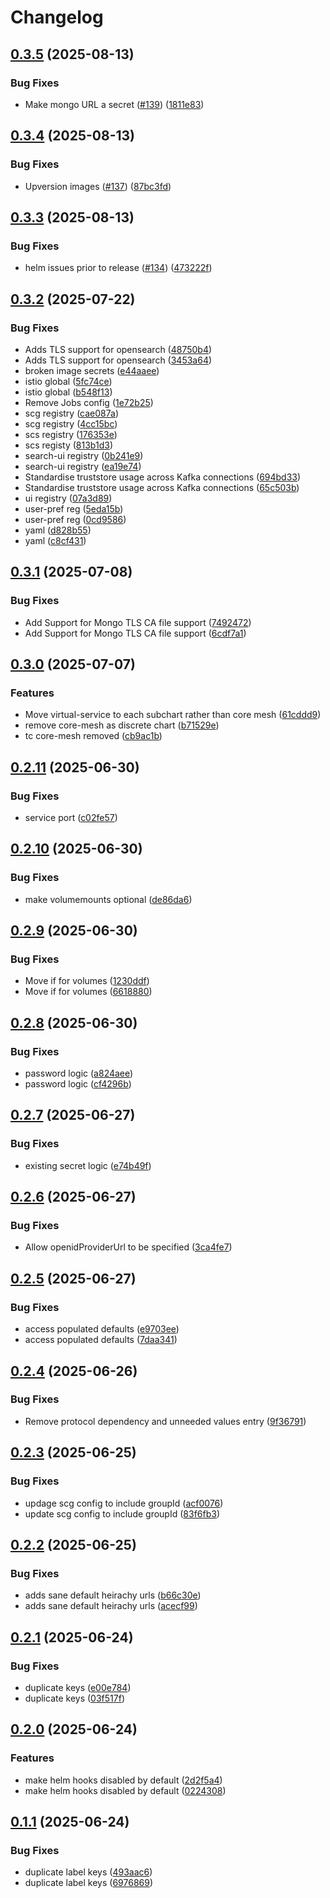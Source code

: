 # Changelog

## [0.3.5](https://github.com/Telicent-io/telicent-core-charts/compare/telicent-core-v0.3.4...telicent-core-v0.3.5) (2025-08-13)


### Bug Fixes

* Make mongo URL a secret ([#139](https://github.com/Telicent-io/telicent-core-charts/issues/139)) ([1811e83](https://github.com/Telicent-io/telicent-core-charts/commit/1811e83307ecb83d831de673f93d59a58fe0c54b))

## [0.3.4](https://github.com/Telicent-io/telicent-core-charts/compare/telicent-core-v0.3.3...telicent-core-v0.3.4) (2025-08-13)


### Bug Fixes

* Upversion images ([#137](https://github.com/Telicent-io/telicent-core-charts/issues/137)) ([87bc3fd](https://github.com/Telicent-io/telicent-core-charts/commit/87bc3fd47de3ea44558718de0356b0cafc695068))

## [0.3.3](https://github.com/Telicent-io/telicent-core-charts/compare/telicent-core-v0.3.2...telicent-core-v0.3.3) (2025-08-13)


### Bug Fixes

* helm issues prior to release ([#134](https://github.com/Telicent-io/telicent-core-charts/issues/134)) ([473222f](https://github.com/Telicent-io/telicent-core-charts/commit/473222fcfe3a16cbb2a92c3f9e8d318046157346))

## [0.3.2](https://github.com/Telicent-io/telicent-core-charts/compare/telicent-core-v0.3.1...telicent-core-v0.3.2) (2025-07-22)


### Bug Fixes

* Adds TLS support for opensearch ([48750b4](https://github.com/Telicent-io/telicent-core-charts/commit/48750b4da13c3bb66cb8b9fb9b040bd494fa52f7))
* Adds TLS support for opensearch ([3453a64](https://github.com/Telicent-io/telicent-core-charts/commit/3453a646b4d1afb3a3f176bd5bc56568d561ee37))
* broken image secrets ([e44aaee](https://github.com/Telicent-io/telicent-core-charts/commit/e44aaee27e14ea442c3f9fabc627f6d01d203d18))
* istio global ([5fc74ce](https://github.com/Telicent-io/telicent-core-charts/commit/5fc74ceced4187793b85f13324965b6d0ccd4067))
* istio global ([b548f13](https://github.com/Telicent-io/telicent-core-charts/commit/b548f13e23ed33a884ea544146c7dccb6bb52987))
* Remove Jobs config ([1e72b25](https://github.com/Telicent-io/telicent-core-charts/commit/1e72b25d4d39beb0f02ded67077df3ef6dfe51fc))
* scg registry ([cae087a](https://github.com/Telicent-io/telicent-core-charts/commit/cae087a7b1ef2e890ce66d729234d5ea1f52d176))
* scg registry ([4cc15bc](https://github.com/Telicent-io/telicent-core-charts/commit/4cc15bc7d191d15af0b0425c05a16551b312c428))
* scs registry ([176353e](https://github.com/Telicent-io/telicent-core-charts/commit/176353e29836351edce47fb5060ba91cbe80b80a))
* scs registy ([813b1d3](https://github.com/Telicent-io/telicent-core-charts/commit/813b1d35cbf687b56e53102c34b52523b710de8f))
* search-ui registry ([0b241e9](https://github.com/Telicent-io/telicent-core-charts/commit/0b241e962836cb8b159c6001ae23428e2bce3ada))
* search-ui registry ([ea19e74](https://github.com/Telicent-io/telicent-core-charts/commit/ea19e741b3b2530caa475308ba3f5fbfcff3d7bd))
* Standardise truststore usage across Kafka connections ([694bd33](https://github.com/Telicent-io/telicent-core-charts/commit/694bd33d1156afe66d024327527923b3f30449a9))
* Standardise truststore usage across Kafka connections ([65c503b](https://github.com/Telicent-io/telicent-core-charts/commit/65c503bdfbb74cd8a40950be6365556767508daa))
* ui registry ([07a3d89](https://github.com/Telicent-io/telicent-core-charts/commit/07a3d893bbec37e23c20fca62cc451c8b4effd52))
* user-pref reg ([5eda15b](https://github.com/Telicent-io/telicent-core-charts/commit/5eda15b0cdfa922a37d99652ad51c922f9ffb24f))
* user-pref reg ([0cd9586](https://github.com/Telicent-io/telicent-core-charts/commit/0cd9586a3e7f1da688376a7533e369776e2c7516))
* yaml ([d828b55](https://github.com/Telicent-io/telicent-core-charts/commit/d828b551f5470ad75db03ac2cf0c4d2c584eb4b3))
* yaml ([c8cf431](https://github.com/Telicent-io/telicent-core-charts/commit/c8cf4312a6bc5827486850412cf9387369744098))

## [0.3.1](https://github.com/Telicent-io/telicent-core-charts/compare/telicent-core-v0.3.0...telicent-core-v0.3.1) (2025-07-08)


### Bug Fixes

* Add Support for Mongo TLS CA file support ([7492472](https://github.com/Telicent-io/telicent-core-charts/commit/74924721b94d123a6303d2f6ceee913c5ce05d78))
* Add Support for Mongo TLS CA file support ([6cdf7a1](https://github.com/Telicent-io/telicent-core-charts/commit/6cdf7a14acd86e4331c2aa2f79cb770ed86c4b70))

## [0.3.0](https://github.com/Telicent-io/telicent-core-charts/compare/telicent-core-v0.2.11...telicent-core-v0.3.0) (2025-07-07)


### Features

* Move virtual-service to each subchart rather than core mesh ([61cddd9](https://github.com/Telicent-io/telicent-core-charts/commit/61cddd9be105db60359950f4b0f751e6523ddbe0))
* remove core-mesh as discrete chart ([b71529e](https://github.com/Telicent-io/telicent-core-charts/commit/b71529e4ba198cc2154b6ddc4d17b2b3d16b28e4))
* tc core-mesh removed ([cb9ac1b](https://github.com/Telicent-io/telicent-core-charts/commit/cb9ac1bf5449d96cabcde7502be7cbee88d48700))

## [0.2.11](https://github.com/Telicent-io/telicent-core-charts/compare/telicent-core-v0.2.10...telicent-core-v0.2.11) (2025-06-30)


### Bug Fixes

* service port ([c02fe57](https://github.com/Telicent-io/telicent-core-charts/commit/c02fe57478d4744248c188ebd1a42be34ccc529f))

## [0.2.10](https://github.com/Telicent-io/telicent-core-charts/compare/telicent-core-v0.2.9...telicent-core-v0.2.10) (2025-06-30)


### Bug Fixes

* make volumemounts optional ([de86da6](https://github.com/Telicent-io/telicent-core-charts/commit/de86da612d71bdc6e1051fe85a8924e5623a1c9f))

## [0.2.9](https://github.com/Telicent-io/telicent-core-charts/compare/telicent-core-v0.2.8...telicent-core-v0.2.9) (2025-06-30)


### Bug Fixes

* Move if for volumes ([1230ddf](https://github.com/Telicent-io/telicent-core-charts/commit/1230ddf33ae2e8cd23cc7a9dec9a87b721d43ede))
* Move if for volumes ([6618880](https://github.com/Telicent-io/telicent-core-charts/commit/66188805870547839540887ff1aa88416e47fae0))

## [0.2.8](https://github.com/Telicent-io/telicent-core-charts/compare/telicent-core-v0.2.7...telicent-core-v0.2.8) (2025-06-30)


### Bug Fixes

* password logic ([a824aee](https://github.com/Telicent-io/telicent-core-charts/commit/a824aeeebc9d5f599f4087f153fe96fc76ba09d1))
* password logic ([cf4296b](https://github.com/Telicent-io/telicent-core-charts/commit/cf4296b7ed4cdb3ef75764515aead57949461878))

## [0.2.7](https://github.com/Telicent-io/telicent-core-charts/compare/telicent-core-v0.2.6...telicent-core-v0.2.7) (2025-06-27)


### Bug Fixes

* existing secret logic ([e74b49f](https://github.com/Telicent-io/telicent-core-charts/commit/e74b49f7f388bbbaa718857cec8032c3c9c1b252))

## [0.2.6](https://github.com/Telicent-io/telicent-core-charts/compare/telicent-core-v0.2.5...telicent-core-v0.2.6) (2025-06-27)


### Bug Fixes

* Allow openidProviderUrl to be specified ([3ca4fe7](https://github.com/Telicent-io/telicent-core-charts/commit/3ca4fe7589d84399f917937ff366156ee131bbff))

## [0.2.5](https://github.com/Telicent-io/telicent-core-charts/compare/telicent-core-v0.2.4...telicent-core-v0.2.5) (2025-06-27)


### Bug Fixes

* access populated defaults ([e9703ee](https://github.com/Telicent-io/telicent-core-charts/commit/e9703ee76def6c8aef4b022607d564934a02ed42))
* access populated defaults ([7daa341](https://github.com/Telicent-io/telicent-core-charts/commit/7daa3418606d32967d47f7f6dd597c107bb8407a))

## [0.2.4](https://github.com/Telicent-io/telicent-core-charts/compare/telicent-core-v0.2.3...telicent-core-v0.2.4) (2025-06-26)


### Bug Fixes

* Remove protocol dependency and unneeded values entry ([9f36791](https://github.com/Telicent-io/telicent-core-charts/commit/9f36791543e78d0b56b817ff35e562bbe7d2be7d))

## [0.2.3](https://github.com/Telicent-io/telicent-core-charts/compare/telicent-core-v0.2.2...telicent-core-v0.2.3) (2025-06-25)


### Bug Fixes

* updage scg config to include groupId ([acf0076](https://github.com/Telicent-io/telicent-core-charts/commit/acf0076384655f3969f1893e5f14c5c76da7c70b))
* update scg config to include groupId ([83f6fb3](https://github.com/Telicent-io/telicent-core-charts/commit/83f6fb3005b08f2b087d7ad96fe2ab689b59025a))

## [0.2.2](https://github.com/Telicent-io/telicent-core-charts/compare/telicent-core-v0.2.1...telicent-core-v0.2.2) (2025-06-25)


### Bug Fixes

* adds sane default heirachy urls ([b66c30e](https://github.com/Telicent-io/telicent-core-charts/commit/b66c30e4de9716f3daad33f177c1053dcd3c8991))
* adds sane default heirachy urls ([acecf99](https://github.com/Telicent-io/telicent-core-charts/commit/acecf99cefb2d1eba52eb0d02b81175647ba2804))

## [0.2.1](https://github.com/Telicent-io/telicent-core-charts/compare/telicent-core-v0.2.0...telicent-core-v0.2.1) (2025-06-24)


### Bug Fixes

* duplicate keys ([e00e784](https://github.com/Telicent-io/telicent-core-charts/commit/e00e784056a7646732941a4dc5a52ff421fd52ec))
* duplicate keys ([03f517f](https://github.com/Telicent-io/telicent-core-charts/commit/03f517fb123c2c3b4ef79f8d674794c22a572c95))

## [0.2.0](https://github.com/Telicent-io/telicent-core-charts/compare/telicent-core-v0.1.1...telicent-core-v0.2.0) (2025-06-24)


### Features

* make helm hooks disabled by default ([2d2f5a4](https://github.com/Telicent-io/telicent-core-charts/commit/2d2f5a4351eff00fb8e5257ada6424a3bac89f7b))
* make helm hooks disabled by default ([0224308](https://github.com/Telicent-io/telicent-core-charts/commit/022430830efaf0030b3bbdb68104ed9b0ddbba17))

## [0.1.1](https://github.com/Telicent-io/telicent-core-charts/compare/telicent-core-v0.1.0...telicent-core-v0.1.1) (2025-06-24)


### Bug Fixes

* duplicate label keys ([493aac6](https://github.com/Telicent-io/telicent-core-charts/commit/493aac686cb0bfdc32f490d07f216ab518e60a64))
* duplicate label keys ([6976869](https://github.com/Telicent-io/telicent-core-charts/commit/69768696e91561a2c8ad32d30a8a66c26229311c))
